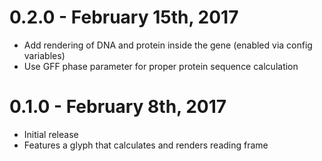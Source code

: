 # 0.2.0 - February 15th, 2017

- Add rendering of DNA and protein inside the gene (enabled via config variables)
- Use GFF phase parameter for proper protein sequence calculation

# 0.1.0 - February 8th, 2017

- Initial release
- Features a glyph that calculates and renders reading frame
